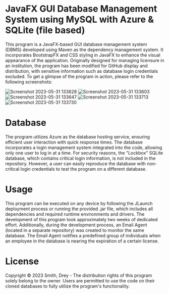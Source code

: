 # JavaFX GUI Database Management System using MySQL with Azure & SQLite (file based)

This program is a JavaFX-based GUI database management system (DBMS) developed using Maven as the dependency management system. It incorporates BootstrapFX and CSS styling in JavaFX to enhance the visual appearance of the application. Originally designed for managing licensure in an institution, the program has been modified for GitHub display and distribution, with sensitive information such as database login credentials excluded. To get a glimpse of the program in action, please refer to the following screenshots:

![Screenshot 2023-05-31 133628](https://github.com/smithd36/mysql-javafx-medical-license-system/assets/90289165/512a8035-ea82-431c-86e9-41b3b16bed3e)
![Screenshot 2023-05-31 133603](https://github.com/smithd36/mysql-javafx-medical-license-system/assets/90289165/d7cba88c-abb9-4311-8af9-538d573ff3e0)
![Screenshot 2023-05-31 133647](https://github.com/smithd36/mysql-javafx-medical-license-system/assets/90289165/4d168074-c3aa-44a5-83a5-6e7df6e2cb3f)
![Screenshot 2023-05-31 133713](https://github.com/smithd36/mysql-javafx-medical-license-system/assets/90289165/7ad64402-6176-499d-ab4d-b48a8e5680b0)
![Screenshot 2023-05-31 133730](https://github.com/smithd36/mysql-javafx-medical-license-system/assets/90289165/19515ee5-e1ca-4827-94e9-e32eaf3539b0)


# Database
The program utilizes Azure as the database hosting service, ensuring efficient user interaction with quick response times. The database incorporates a login management system integrated into the code, allowing only one user to log in at a time. For security reasons, the "Lockbox" SQLite database, which contains critical login information, is not included in the repository. However, a user can easily reproduce the database with non-critical login credentials to test the program on a different database.

# Usage
This program can be executed on any device by following the JLaunch deployment process or running the provided .jar file, which includes all dependencies and required runtime environments and drivers. The development of this program took approximately two weeks of dedicated effort. Additionally, during the development process, an Email Agent (located in a separate repository) was created to monitor the same database. The Email Agent notifies a predefined group of individuals when an employee in the database is nearing the expiration of a certain license.

# License
Copyright © 2023 Smith, Drey - The distribution rights of this program solely belong to the owner. Users are permitted to use the code on their cloned databases to fully utilize the program's functionality.
